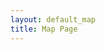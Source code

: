 ```yaml
---
layout: default_map
title: Map Page
---
```

<div id="googleMap" style="width:100%;height:400px;"></div>

<script>
function myMap() {
var map = new google.maps.Map(document.getElementById("googleMap"));
}
</script>

<script src="https://www.google.com/maps/d/u/0/embed?mid=1NJFHYqXvK5VEexmTJYwfweEcCDYy5ACB"></script>